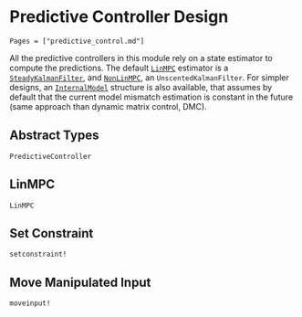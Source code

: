 # Predictive Controller Design

```@contents
Pages = ["predictive_control.md"]
```

All the predictive controllers in this module rely on a state estimator to compute the
predictions. The default [`LinMPC`](@ref) estimator is a [`SteadyKalmanFilter`](@ref), and
[`NonLinMPC`](@ref), an `UnscentedKalmanFilter`. For simpler designs, an
[`InternalModel`](@ref) structure is also available, that assumes by default that the
current model mismatch estimation is constant in the future (same approach than dynamic
matrix control, DMC).

## Abstract Types

```@docs
PredictiveController
```

## LinMPC

```@docs
LinMPC
```

## Set Constraint

```@docs
setconstraint!
```

## Move Manipulated Input

```@docs
moveinput!
```
